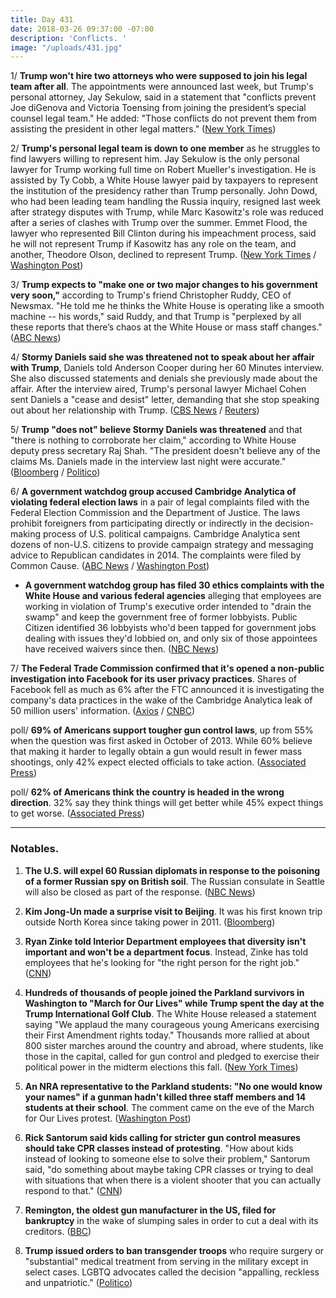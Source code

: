 ```yaml
---
title: Day 431
date: 2018-03-26 09:37:00 -07:00
description: 'Conflicts. '
image: "/uploads/431.jpg"
---
```


1/ **Trump won't hire two attorneys who were supposed to join his legal team after all**. The appointments were announced last week, but Trump's personal attorney, Jay Sekulow, said in a statement that "conflicts prevent Joe diGenova and Victoria Toensing from joining the president’s special counsel legal team." He added: "Those conflicts do not prevent them from assisting the president in other legal matters." ([New York Times](https://www.nytimes.com/2018/03/25/us/politics/trump-digenova-toensing.html))

2/ **Trump's personal legal team is down to one member** as he struggles to find lawyers willing to represent him. Jay Sekulow is the only personal lawyer for Trump working full time on Robert Mueller's investigation. He is assisted by Ty Cobb, a White House lawyer paid by taxpayers to represent the institution of the presidency rather than Trump personally. John Dowd, who had been leading team handling the Russia inquiry, resigned last week after strategy disputes with Trump, while Marc Kasowitz's role was reduced after a series of clashes with Trump over the summer. Emmet Flood, the lawyer who represented Bill Clinton during his impeachment process, said he will not represent Trump if Kasowitz has any role on the team, and another, Theodore Olson, declined to represent Trump. ([New York Times](https://www.nytimes.com/2018/03/25/us/politics/trump-lawyers-digenova.html) / [Washington Post](https://www.washingtonpost.com/politics/in-another-blow-to-trumps-efforts-to-combat-russia-probe-digenova-will-no-longer-join-legal-team/2018/03/25/8ac8c8d2-3038-11e8-94fa-32d48460b955_story.html))

3/ **Trump expects to "make one or two major changes to his government very soon,"** according to Trump's friend Christopher Ruddy, CEO of Newsmax. "He told me he thinks the White House is operating like a smooth machine -- his words," said Ruddy, and that Trump is "perplexed by all these reports that there’s chaos at the White House or mass staff changes." ([ABC News](http://abcnews.go.com/Politics/trump-make-major-government-presidents-friend/story?id=53993032))

4/ **Stormy Daniels said she was threatened not to speak about her affair with Trump**, Daniels told Anderson Cooper during her 60 Minutes interview. She also discussed statements and denials she previously made about the affair. After the interview aired, Trump's personal lawyer Michael Cohen sent Daniels a "cease and desist" letter, demanding that she stop speaking out about her relationship with Trump. ([CBS News](https://www.cbsnews.com/news/stormy-daniels-describes-her-alleged-affair-with-donald-trump-60-minutes-interview/) / [Reuters](https://www.reuters.com/article/us-usa-trump-daniels-cohen/trump-lawyer-tells-porn-star-cease-and-desist-after-interview-fox-idUSKBN1H21E2))

5/ **Trump "does not" believe Stormy Daniels was threatened** and that "there is nothing to corroborate her claim," according to White House deputy press secretary Raj Shah. "The president doesn't believe any of the claims Ms. Daniels made in the interview last night were accurate." ([Bloomberg](https://www.bloomberg.com/news/articles/2018-03-26/white-house-denies-daniels-account-of-trump-affair-and-threats) / [Politico](https://www.politico.com/story/2018/03/26/trump-stormy-daniels-threat-485284))

6/ **A government watchdog group accused Cambridge Analytica of violating federal election laws** in a pair of legal complaints filed with the Federal Election Commission and the Department of Justice. The laws prohibit foreigners from participating directly or indirectly in the decision-making process of U.S. political campaigns. Cambridge Analytica sent dozens of non-U.S. citizens to provide campaign strategy and messaging advice to Republican candidates in 2014. The complaints were filed by Common Cause. ([ABC News](http://abcnews.go.com/Politics/exclusive-cambridge-analytica-accused-violating-us-election-laws/story?id=54010145) / [Washington Post](https://www.washingtonpost.com/politics/former-cambridge-analytica-workers-say-firm-sent-foreigners-to-advise-us-campaigns/2018/03/25/6a0d7d90-2fa2-11e8-911f-ca7f68bff0fc_story.html))

* **A government watchdog group has filed 30 ethics complaints with the White House and various federal agencies** alleging that employees are working in violation of Trump's executive order intended to "drain the swamp" and keep the government free of former lobbyists. Public Citizen identified 36 lobbyists who'd been tapped for government jobs dealing with issues they'd lobbied on, and only six of those appointees have received waivers since then. ([NBC News](https://www.nbcnews.com/politics/white-house/blizzard-ethics-complaints-filed-against-trump-administration-public-citizen-n859246))

7/ **The Federal Trade Commission confirmed that it's opened a non-public investigation into Facebook for its user privacy practices**. Shares of Facebook fell as much as 6% after the FTC announced it is investigating the company's data practices in the wake of the Cambridge Analytica leak of 50 million users' information. ([Axios](https://www.axios.com/facebook-under-federal-investigation-ftc-2926ae98-77fd-4c28-8ece-b0a51f95ca76.html) / [CNBC](https://www.cnbc.com/2018/03/26/ftc-confirms-facebook-data-breach-investigation.html))

poll/ **69% of Americans support tougher gun control laws**, up from 55% when the question was first asked in October of 2013. While 60% believe that making it harder to legally obtain a gun would result in fewer mass shootings, only 42% expect elected officials to take action. ([Associated Press](https://apnews.com/6bff3d106aa245d3b774868503e81289))

poll/ **62% of Americans think the country is headed in the wrong direction**. 32% say they think things will get better while 45% expect things to get worse. ([Associated Press](https://apnews.com/fa4feb272fdc4be59f1db7363ff7aaa0))

---

### Notables.

1. **The U.S. will expel 60 Russian diplomats in response to the poisoning of a former Russian spy on British soil**. The Russian consulate in Seattle will also be closed as part of the response. ([NBC News](https://www.nbcnews.com/politics/white-house/u-s-expels-dozens-russian-diplomats-after-chemical-attack-ex-n860001))

2. **Kim Jong-Un made a surprise visit to Beijing**. It was his first known trip outside North Korea since taking power in 2011. ([Bloomberg](https://www.bloomberg.com/news/articles/2018-03-26/north-korean-leader-kim-jong-un-is-said-to-be-visiting-china))

3. **Ryan Zinke told Interior Department employees that diversity isn't important and won't be a department focus**. Instead, Zinke has told employees that he's looking for "the right person for the right job." ([CNN](https://www.cnn.com/2018/03/26/politics/ryan-zinke-diversity/index.html))

4. **Hundreds of thousands of people joined the Parkland survivors in Washington to "March for Our Lives" while Trump spent the day at the Trump International Golf Club**. The White House released a statement saying "We applaud the many courageous young Americans exercising their First Amendment rights today." Thousands more rallied at about 800 sister marches around the country and abroad, where students, like those in the capital, called for gun control and pledged to exercise their political power in the midterm elections this fall. ([New York Times](https://www.nytimes.com/2018/03/24/us/politics/students-lead-huge-rallies-for-gun-control-across-the-us.html))

5. **An NRA representative to the Parkland students: "No one would know your names" if a gunman hadn't killed three staff members and 14 students at their school**. The comment came on the eve of the March for Our Lives protest. ([Washington Post](https://www.washingtonpost.com/news/post-nation/wp/2018/03/24/nra-host-taunts-parkland-teens-no-one-would-know-your-names-if-classmates-were-still-alive/))

6. **Rick Santorum said kids calling for stricter gun control measures should take CPR classes instead of protesting**. "How about kids instead of looking to someone else to solve their problem," Santorum said, "do something about maybe taking CPR classes or trying to deal with situations that when there is a violent shooter that you can actually respond to that." ([CNN](https://www.cnn.com/2018/03/25/politics/rick-santorum-guns-cnntv/index.html))

7. **Remington, the oldest gun manufacturer in the US, filed for bankruptcy** in the wake of slumping sales in order to cut a deal with its creditors. ([BBC](http://www.bbc.com/news/world-us-canada-43540708))

8. **Trump issued orders to ban transgender troops** who require surgery or "substantial" medical treatment from serving in the military except in select cases. LGBTQ advocates called the decision "appalling, reckless and unpatriotic." ([Politico](https://www.politico.com/story/2018/03/23/trump-transgender-troops-ban-483434))